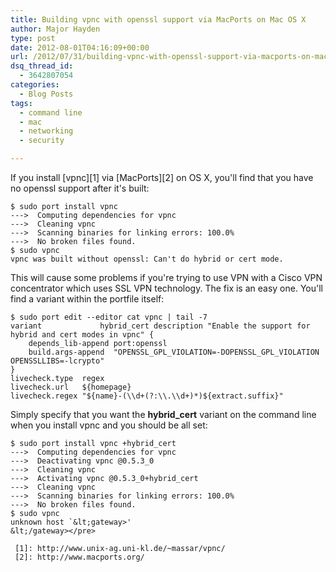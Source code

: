 ```yaml
---
title: Building vpnc with openssl support via MacPorts on Mac OS X
author: Major Hayden
type: post
date: 2012-08-01T04:16:09+00:00
url: /2012/07/31/building-vpnc-with-openssl-support-via-macports-on-mac-os-x/
dsq_thread_id:
  - 3642807054
categories:
  - Blog Posts
tags:
  - command line
  - mac
  - networking
  - security

---
```

If you install [vpnc][1] via [MacPorts][2] on OS X, you'll find that you have no openssl support after it's built:

```
$ sudo port install vpnc
--->  Computing dependencies for vpnc
--->  Cleaning vpnc
--->  Scanning binaries for linking errors: 100.0%
--->  No broken files found.
$ sudo vpnc
vpnc was built without openssl: Can't do hybrid or cert mode.
```


This will cause some problems if you're trying to use VPN with a Cisco VPN concentrator which uses SSL VPN technology. The fix is an easy one. You'll find a variant within the portfile itself:

```
$ sudo port edit --editor cat vpnc | tail -7
variant             hybrid_cert description "Enable the support for hybrid and cert modes in vpnc" {
    depends_lib-append port:openssl
    build.args-append  "OPENSSL_GPL_VIOLATION=-DOPENSSL_GPL_VIOLATION OPENSSLLIBS=-lcrypto"
}
livecheck.type  regex
livecheck.url   ${homepage}
livecheck.regex "${name}-(\\d+(?:\\.\\d+)*)${extract.suffix}"
```


Simply specify that you want the **hybrid_cert** variant on the command line when you install vpnc and you should be all set:

```
$ sudo port install vpnc +hybrid_cert
--->  Computing dependencies for vpnc
--->  Deactivating vpnc @0.5.3_0
--->  Cleaning vpnc
--->  Activating vpnc @0.5.3_0+hybrid_cert
--->  Cleaning vpnc
--->  Scanning binaries for linking errors: 100.0%
--->  No broken files found.
$ sudo vpnc
unknown host `&lt;gateway>'
&lt;/gateway></pre>

 [1]: http://www.unix-ag.uni-kl.de/~massar/vpnc/
 [2]: http://www.macports.org/
